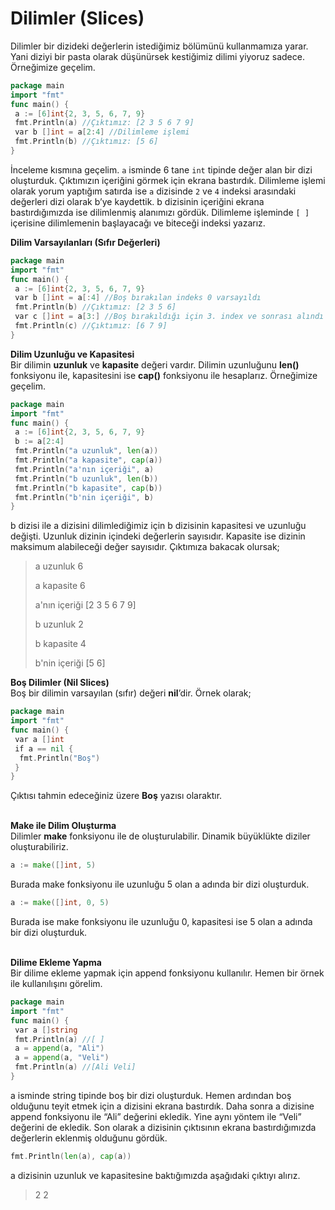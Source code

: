 # Dilimler (Slices)

Dilimler bir dizideki değerlerin istediğimiz bölümünü kullanmamıza yarar. Yani diziyi bir pasta olarak düşünürsek kestiğimiz dilimi yiyoruz sadece. Örneğimize geçelim.

```go
package main
import "fmt"
func main() {
 a := [6]int{2, 3, 5, 6, 7, 9}
 fmt.Println(a) //Çıktımız: [2 3 5 6 7 9]
 var b []int = a[2:4] //Dilimleme işlemi
 fmt.Println(b) //Çıktımız: [5 6]
}
```

İnceleme kısmına geçelim. `a` isminde 6 tane `int` tipinde değer alan bir dizi oluşturduk. Çıktımızın içeriğini görmek için ekrana bastırdık. Dilimleme işlemi olarak yorum yaptığım satırda ise `a` dizisinde `2` ve `4` indeksi arasındaki değerleri dizi olarak b’ye kaydettik. b dizisinin içeriğini ekrana bastırdığımızda ise dilimlenmiş alanımızı gördük. Dilimleme işleminde `[ ]` içerisine dilimlemenin başlayacağı ve biteceği indeksi yazarız.

**Dilim Varsayılanları (Sıfır Değerleri)**

```go
package main
import "fmt"
func main() {
 a := [6]int{2, 3, 5, 6, 7, 9}
 var b []int = a[:4] //Boş bırakılan indeks 0 varsayıldı
 fmt.Println(b) //Çıktımız: [2 3 5 6]
 var c []int = a[3:] //Boş bırakıldığı için 3. index ve sonrası alındı
 fmt.Println(c) //Çıktımız: [6 7 9]
}
```

**Dilim Uzunluğu ve Kapasitesi**\
Bir dilimin **uzunluk** ve **kapasite** değeri vardır. Dilimin uzunluğunu **len()** fonksiyonu ile, kapasitesini ise **cap()** fonksiyonu ile hesaplarız. Örneğimize geçelim.

```go
package main
import "fmt"
func main() {
 a := [6]int{2, 3, 5, 6, 7, 9}
 b := a[2:4]
 fmt.Println("a uzunluk", len(a))
 fmt.Println("a kapasite", cap(a))
 fmt.Println("a'nın içeriği", a)
 fmt.Println("b uzunluk", len(b))
 fmt.Println("b kapasite", cap(b))
 fmt.Println("b'nin içeriği", b)
}
```

b dizisi ile a dizisini dilimlediğimiz için b dizisinin kapasitesi ve uzunluğu değişti. Uzunluk dizinin içindeki değerlerin sayısıdır. Kapasite ise dizinin maksimum alabileceği değer sayısıdır. Çıktımıza bakacak olursak;

> a uzunluk 6&#x20;
>
> a kapasite 6&#x20;
>
> a'nın içeriği \[2 3 5 6 7 9]&#x20;
>
> b uzunluk 2&#x20;
>
> b kapasite 4&#x20;
>
> b'nin içeriği \[5 6]

**Boş Dilimler (Nil Slices)**\
Boş bir dilimin varsayılan (sıfır) değeri **nil**’dir. Örnek olarak;

```go
package main
import "fmt"
func main() {
 var a []int
 if a == nil {
  fmt.Println("Boş")
 }
}
```

Çıktısı tahmin edeceğiniz üzere **Boş** yazısı olaraktır.

\
**Make ile Dilim Oluşturma**\
Dilimler **make** fonksiyonu ile de oluşturulabilir. Dinamik büyüklükte diziler oluşturabiliriz.

```go
a := make([]int, 5)
```

Burada make fonksiyonu ile uzunluğu 5 olan a adında bir dizi oluşturduk.

```go
a := make([]int, 0, 5)
```

Burada ise make fonksiyonu ile uzunluğu 0, kapasitesi ise 5 olan a adında bir dizi oluşturduk.

\
**Dilime Ekleme Yapma**\
Bir dilime ekleme yapmak için append fonksiyonu kullanılır. Hemen bir örnek ile kullanılışını görelim.

```go
package main
import "fmt"
func main() {
 var a []string
 fmt.Println(a) //[ ]
 a = append(a, "Ali")
 a = append(a, "Veli")
 fmt.Println(a) //[Ali Veli]
}
```

a isminde string tipinde boş bir dizi oluşturduk. Hemen ardından boş olduğunu teyit etmek için a dizisini ekrana bastırdık. Daha sonra a dizisine append fonksiyonu ile “Ali” değerini ekledik. Yine aynı yöntem ile “Veli” değerini de ekledik. Son olarak a dizisinin çıktısının ekrana bastırdığımızda değerlerin eklenmiş olduğunu gördük.

```go
fmt.Println(len(a), cap(a))
```

a dizisinin uzunluk ve kapasitesine baktığımızda aşağıdaki çıktıyı alırız.

> 2 2
